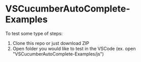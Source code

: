 # VSCucumberAutoComplete-Examples

To test some type of steps:
1. Clone this repo or just download ZIP 
2. Open folder you would like to test in the VSCode (ex. open "VSCucumberAutoComplete-Examples/js")